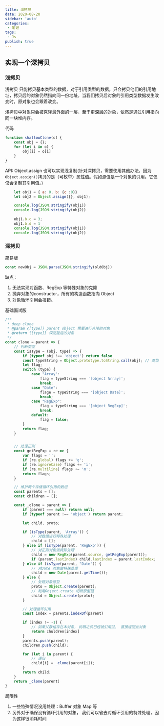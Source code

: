 ```yaml
---
title: 深拷贝
date: 2020-08-20
sidebar: 'auto'
categories:
 - 笔记
tags:
 - Js
publish: true
---
```


## 实现一个深拷贝

### 浅拷贝

浅拷贝 只能拷贝基本类型的数据，对于引用类型的数据，只会拷贝他们的引用地址，拷贝后的对象仍然指向同一份地址，当我们拷贝后对象的引用类型数据发生改变时，原对象也会跟着改变。

浅拷贝中对象只会被克隆最外面的一层，至于更深层的对象，依然是通过引用指向同一块堆内存。

代码

```js
function shallowClone(o) {
    const obj = {};
    for (let i in o) {
        obj[i] = o[i]
    }
}
```

API: Object.assign 也可以实现浅复制(针对深拷贝，需要使用其他办法，因为 `Object.assign()`拷贝的是（可枚举）属性值。假如源值是一个对象的引用，它仅仅会复制其引用值。)

```js
    let obj1 = { a: 0, b: {c :0}}
    let obj2 = Object.assign({}, obj1);

    console.log(JSON.stringify(obj1))
    console.log(JSON.stringify(obj2))
    
    obj1.b.c = 3;
    obj1.b.d = 1
    console.log(JSON.stringify(obj1))
    console.log(JSON.stringify(obj2))
```



### 深拷贝

简易版

```js
const newObj = JSON.parse(JSON.stringify(oldObj))
```

缺点： 

1. 无法实现对函数、RegExp 等特殊对象的克隆
2. 抛弃对象的constructor，所有的构造函数指向 Object
3. 对象循环引用会报错。

基础面试版

```js
/**
 * deep clone
 * @param {[type]} parent object 需要进行克隆的对象
 * @return {[type]} 深克隆后的对象
 */
const clone = parent => {
    // 判断类型
    const isType = (obj, type) => {
        if (typeof obj !== 'object') return false
        const typeString = Object.prototype.toString.call(obj); // 类型判断
        let flag;
        switch (type) {
            case "Array":
                flag = typeString === '[object Array]';
                break;
            case "Date":
                flage = typeString === '[object Date]';
                break;
            case "RegExp":
                flag = typeString === '[object RegExp]';
                break;
            default:
                flag = false;
        }
        return flag;
    }


    // 处理正则
    const getRegExp = re => {
        var flags = '';
        if (re.global) flags += 'g';
        if (re.ignoreCase) flags += 'i';
        if (re.multiline) flags += 'm';
        return flags;
    }

    // 维护两个存储循环引用的数组
    const parents = [];
    const children = [];

    const _clone = parent => {
        if (parent === null) return null;
        if (typeof parent !== 'object') return parent;

        let child, proto;

        if (isType(parent, 'Array')) {
            // 对数组进行特殊处理
            child = [];
        } else if (isType(parent, 'RegExp')) {
            // 对正则对象做特殊处理
            child = new RegExp(parent.source, getRegExp(parent));
            if (parent.lastIndex) child.lastIndex = parent.lastIndex;
        } else if (isType(parent, "Date")) {
            // 对Date 对象做特殊处理
            child = new Date(parent.getTime());
        } else {
            // 处理对象原型
            proto = Object.create(parent);
            // 利用Object.create 切断原型链
            child = Object.create(proto);
        }

        // 处理循环引用
        const index = parents.indexOf(parent)

        if (index != -1) {
            // 如果父数组存在本对象, 说明之前已经被引用过， 直接返回此对象
            return chuldren[index]
        }
        parents.push(parent);
        children.push(child);

        for (let i in parent) {
            // 递归
            child[i] = _clone(parent[i]);
        }
        return child;
    }
    return _clone(parent)
}
```

局限性

1. 一些特殊情况没用处理：Buffer 对象 Map 等
2. 另外对于确保没有循环引用的对象， 我们可以省去对循环引用的特殊处理，因为这样很消耗时间
